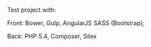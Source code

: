 Test project with:
<p>
Front:  
 Bower,
 Gulp,
 AngularJS
 SASS (Bootstrap);
 </p>
<p>Back:
 PHP 5.4,
 Composer,
 Silex
</p>
